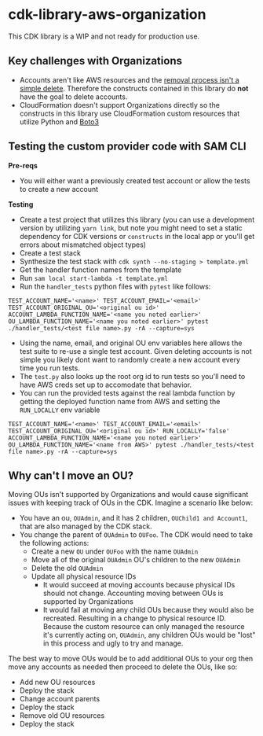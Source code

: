 # cdk-library-aws-organization

This CDK library is a WIP and not ready for production use.

## Key challenges with Organizations
- Accounts aren't like AWS resources and the [removal process isn't a simple delete](https://docs.aws.amazon.com/organizations/latest/userguide/orgs_manage_accounts_remove.html). Therefore the constructs contained in this library do **not** have the goal to delete accounts.
- CloudFormation doesn't support Organizations directly so the constructs in this library use CloudFormation custom resources that utilize Python and [Boto3](https://boto3.amazonaws.com/v1/documentation/api/latest/reference/services/organizations.html)

## Testing the custom provider code with SAM CLI

**Pre-reqs**
- You will either want a previously created test account or allow the tests to create a new account

**Testing**
- Create a test project that utilizes this library (you can use a development version by utilizing `yarn link`, but note you might need to set a static dependency for CDK versions or `constructs` in the local app or you'll get errors about mismatched object types)
- Create a test stack
- Synthesize the test stack with `cdk synth --no-staging > template.yml`
- Get the handler function names from the template
- Run `sam local start-lambda -t template.yml`
- Run the `handler_tests` python files with `pytest` like follows:
```
TEST_ACCOUNT_NAME='<name>' TEST_ACCOUNT_EMAIL='<email>' TEST_ACCOUNT_ORIGINAL_OU='<original ou id>' ACCOUNT_LAMBDA_FUNCTION_NAME='<name you noted earlier>' OU_LAMBDA_FUNCTION_NAME='<name you noted earlier>' pytest ./handler_tests/<test file name>.py -rA --capture=sys
```
- Using the name, email, and original OU env variables here allows the test suite to re-use a single test account. Given deleting accounts is not simple you likely dont want to randomly create a new account every time you run tests.
- The `test.py` also looks up the root org id to run tests so you'll need to have AWS creds set up to accomodate that behavior.
- You can run the provided tests against the real lambda function by getting the deployed function name from AWS and setting the `RUN_LOCALLY` env variable
```
TEST_ACCOUNT_NAME='<name>' TEST_ACCOUNT_EMAIL='<email>' TEST_ACCOUNT_ORIGINAL_OU='<original ou id>' RUN_LOCALLY='false' ACCOUNT_LAMBDA_FUNCTION_NAME='<name you noted earlier>' OU_LAMBDA_FUNCTION_NAME='<name from AWS>' pytest ./handler_tests/<test file name>.py -rA --capture=sys
```

## Why can't I move an OU?
Moving OUs isn't supported by Organizations and would cause significant issues with keeping track of OUs in the CDK. Imagine a scenario like below:
- You have an ou, `OUAdmin`, and it has 2 children, `OUChild1 and Account1`, that are also managed by the CDK stack.
- You change the parent of `OUAdmin` to `OUFoo`. The CDK would need to take the following actions:
  - Create a new `OU` under `OUFoo` with the name `OUAdmin`
  - Move all of the original `OUAdmin` OU's children to the new `OUAdmin`
  - Delete the old `OUAdmin`
  - Update all physical resource IDs
    - It would succeed at moving accounts because physical IDs should not change. Accounting moving between OUs is supported by Organizations
    - It would fail at moving any child OUs because they would also be recreated. Resulting in a change to physical resource ID. Because the custom resource can only managed the resource it's currently acting on, `OUAdmin`, any children OUs would be "lost" in this process and ugly to try and manage.

The best way to move OUs would be to add additional OUs to your org then move any accounts as needed then proceed to delete the OUs, like so:
- Add new OU resources
- Deploy the stack
- Change account parents
- Deploy the stack
- Remove old OU resources
- Deploy the stack
